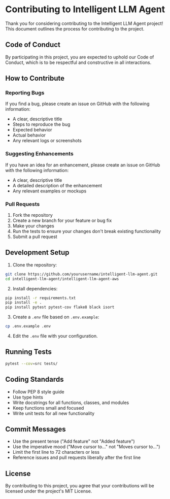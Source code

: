 # Contributing to Intelligent LLM Agent

Thank you for considering contributing to the Intelligent LLM Agent project! This document outlines the process for contributing to the project.

## Code of Conduct

By participating in this project, you are expected to uphold our Code of Conduct, which is to be respectful and constructive in all interactions.

## How to Contribute

### Reporting Bugs

If you find a bug, please create an issue on GitHub with the following information:

- A clear, descriptive title
- Steps to reproduce the bug
- Expected behavior
- Actual behavior
- Any relevant logs or screenshots

### Suggesting Enhancements

If you have an idea for an enhancement, please create an issue on GitHub with the following information:

- A clear, descriptive title
- A detailed description of the enhancement
- Any relevant examples or mockups

### Pull Requests

1. Fork the repository
2. Create a new branch for your feature or bug fix
3. Make your changes
4. Run the tests to ensure your changes don't break existing functionality
5. Submit a pull request

## Development Setup

1. Clone the repository:

```bash
git clone https://github.com/yourusername/intelligent-llm-agent.git
cd intelligent-llm-agent/intelligent-llm-agent-aws
```

2. Install dependencies:

```bash
pip install -r requirements.txt
pip install -e .
pip install pytest pytest-cov flake8 black isort
```

3. Create a `.env` file based on `.env.example`:

```bash
cp .env.example .env
```

4. Edit the `.env` file with your configuration.

## Running Tests

```bash
pytest --cov=src tests/
```

## Coding Standards

- Follow PEP 8 style guide
- Use type hints
- Write docstrings for all functions, classes, and modules
- Keep functions small and focused
- Write unit tests for all new functionality

## Commit Messages

- Use the present tense ("Add feature" not "Added feature")
- Use the imperative mood ("Move cursor to..." not "Moves cursor to...")
- Limit the first line to 72 characters or less
- Reference issues and pull requests liberally after the first line

## License

By contributing to this project, you agree that your contributions will be licensed under the project's MIT License.
